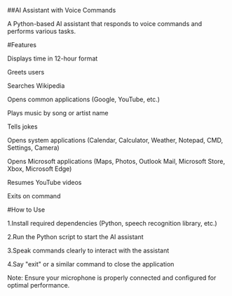 ##AI Assistant with Voice Commands

A Python-based AI assistant that responds to voice commands and performs various tasks.

#Features

Displays time in 12-hour format

Greets users

Searches Wikipedia

Opens common applications (Google, YouTube, etc.)

Plays music by song or artist name

Tells jokes

Opens system applications (Calendar, Calculator, Weather, Notepad, CMD, Settings, Camera)

Opens Microsoft applications (Maps, Photos, Outlook Mail, Microsoft Store, Xbox, Microsoft Edge)

Resumes YouTube videos

Exits on command


#How to Use

1.Install required dependencies (Python, speech recognition library, etc.)

2.Run the Python script to start the AI assistant

3.Speak commands clearly to interact with the assistant

4.Say "exit" or a similar command to close the application

Note: Ensure your microphone is properly connected and configured for optimal performance.
